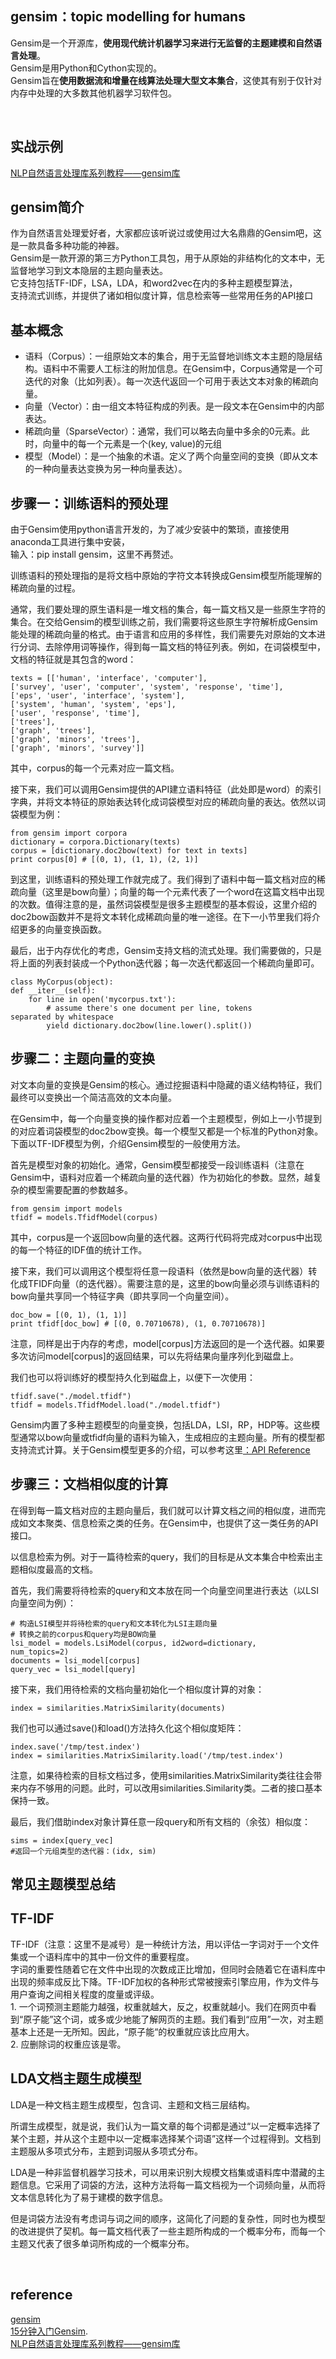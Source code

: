 ## gensim：topic modelling for humans 
Gensim是一个开源库，**使用现代统计机器学习来进行无监督的主题建模和自然语言处理**。  
Gensim是用Python和Cython实现的。   
Gensim旨在**使用数据流和增量在线算法处理大型文本集合**，这使其有别于仅针对内存中处理的大多数其他机器学习软件包。

&nbsp;
## 实战示例
[NLP自然语言处理库系列教程——gensim库](https://blog.csdn.net/luanpeng825485697/article/details/80452334)

<h2>gensim简介</h2><p>作为自然语言处理爱好者，大家都应该听说过或使用过大名鼎鼎的Gensim吧，这是一款具备多种功能的神器。<br/>Gensim是一款开源的第三方Python工具包，用于从原始的非结构化的文本中，无监督地学习到文本隐层的主题向量表达。<br/>它支持包括TF-IDF，LSA，LDA，和word2vec在内的多种主题模型算法，<br/>支持流式训练，并提供了诸如相似度计算，信息检索等一些常用任务的API接口</p><h2>基本概念</h2><ul><li>语料（Corpus）：一组原始文本的集合，用于无监督地训练文本主题的隐层结构。语料中不需要人工标注的附加信息。在Gensim中，Corpus通常是一个可迭代的对象（比如列表）。每一次迭代返回一个可用于表达文本对象的稀疏向量。</li><li>向量（Vector）：由一组文本特征构成的列表。是一段文本在Gensim中的内部表达。</li><li>稀疏向量（SparseVector）：通常，我们可以略去向量中多余的0元素。此时，向量中的每一个元素是一个(key, value)的元组</li><li>模型（Model）：是一个抽象的术语。定义了两个向量空间的变换（即从文本的一种向量表达变换为另一种向量表达）。</li></ul><h2>步骤一：训练语料的预处理</h2><p>由于Gensim使用python语言开发的，为了减少安装中的繁琐，直接使用anaconda工具进行集中安装，<br/>输入：pip install gensim，这里不再赘述。</p><p>训练语料的预处理指的是将文档中原始的字符文本转换成Gensim模型所能理解的稀疏向量的过程。</p><p>通常，我们要处理的原生语料是一堆文档的集合，每一篇文档又是一些原生字符的集合。在交给Gensim的模型训练之前，我们需要将这些原生字符解析成Gensim能处理的稀疏向量的格式。由于语言和应用的多样性，我们需要先对原始的文本进行分词、去除停用词等操作，得到每一篇文档的特征列表。例如，在词袋模型中，文档的特征就是其包含的word：</p><div class="highlight"><pre><code class="language-text">texts = [[&#39;human&#39;, &#39;interface&#39;, &#39;computer&#39;],
[&#39;survey&#39;, &#39;user&#39;, &#39;computer&#39;, &#39;system&#39;, &#39;response&#39;, &#39;time&#39;],
[&#39;eps&#39;, &#39;user&#39;, &#39;interface&#39;, &#39;system&#39;],
[&#39;system&#39;, &#39;human&#39;, &#39;system&#39;, &#39;eps&#39;],
[&#39;user&#39;, &#39;response&#39;, &#39;time&#39;],
[&#39;trees&#39;],
[&#39;graph&#39;, &#39;trees&#39;],
[&#39;graph&#39;, &#39;minors&#39;, &#39;trees&#39;],
[&#39;graph&#39;, &#39;minors&#39;, &#39;survey&#39;]]
</code></pre></div><p>其中，corpus的每一个元素对应一篇文档。</p><p>接下来，我们可以调用Gensim提供的API建立语料特征（此处即是word）的索引字典，并将文本特征的原始表达转化成词袋模型对应的稀疏向量的表达。依然以词袋模型为例：</p><div class="highlight"><pre><code class="language-text">from gensim import corpora
dictionary = corpora.Dictionary(texts)
corpus = [dictionary.doc2bow(text) for text in texts]
print corpus[0] # [(0, 1), (1, 1), (2, 1)]
</code></pre></div><p>到这里，训练语料的预处理工作就完成了。我们得到了语料中每一篇文档对应的稀疏向量（这里是bow向量）；向量的每一个元素代表了一个word在这篇文档中出现的次数。值得注意的是，虽然词袋模型是很多主题模型的基本假设，这里介绍的doc2bow函数并不是将文本转化成稀疏向量的唯一途径。在下一小节里我们将介绍更多的向量变换函数。</p><p>最后，出于内存优化的考虑，Gensim支持文档的流式处理。我们需要做的，只是将上面的列表封装成一个Python迭代器；每一次迭代都返回一个稀疏向量即可。</p><div class="highlight"><pre><code class="language-text">class MyCorpus(object):
def __iter__(self):
    for line in open(&#39;mycorpus.txt&#39;):
        # assume there&#39;s one document per line, tokens                   separated by whitespace
        yield dictionary.doc2bow(line.lower().split())
</code></pre></div><h2>步骤二：主题向量的变换</h2><p>对文本向量的变换是Gensim的核心。通过挖掘语料中隐藏的语义结构特征，我们最终可以变换出一个简洁高效的文本向量。</p><p>在Gensim中，每一个向量变换的操作都对应着一个主题模型，例如上一小节提到的对应着词袋模型的doc2bow变换。每一个模型又都是一个标准的Python对象。下面以TF-IDF模型为例，介绍Gensim模型的一般使用方法。</p><p>首先是模型对象的初始化。通常，Gensim模型都接受一段训练语料（注意在Gensim中，语料对应着一个稀疏向量的迭代器）作为初始化的参数。显然，越复杂的模型需要配置的参数越多。</p><div class="highlight"><pre><code class="language-text">from gensim import models
tfidf = models.TfidfModel(corpus)</code></pre></div><p>其中，corpus是一个返回bow向量的迭代器。这两行代码将完成对corpus中出现的每一个特征的IDF值的统计工作。</p><p>接下来，我们可以调用这个模型将任意一段语料（依然是bow向量的迭代器）转化成TFIDF向量（的迭代器）。需要注意的是，这里的bow向量必须与训练语料的bow向量共享同一个特征字典（即共享同一个向量空间）。</p><div class="highlight"><pre><code class="language-text">doc_bow = [(0, 1), (1, 1)]
print tfidf[doc_bow] # [(0, 0.70710678), (1, 0.70710678)]
</code></pre></div><p>注意，同样是出于内存的考虑，model[corpus]方法返回的是一个迭代器。如果要多次访问model[corpus]的返回结果，可以先将结果向量序列化到磁盘上。</p><p>我们也可以将训练好的模型持久化到磁盘上，以便下一次使用：</p><div class="highlight"><pre><code class="language-text">tfidf.save(&#34;./model.tfidf&#34;)
tfidf = models.TfidfModel.load(&#34;./model.tfidf&#34;)
</code></pre></div><p>Gensim内置了多种主题模型的向量变换，包括LDA，LSI，RP，HDP等。这些模型通常以bow向量或tfidf向量的语料为输入，生成相应的主题向量。所有的模型都支持流式计算。关于Gensim模型更多的介绍，可以参考这里<a href="https://link.zhihu.com/?target=https%3A//radimrehurek.com/gensim/apiref.html" class=" wrap external" target="_blank" rel="nofollow noreferrer">：API Reference</a></p><h2>步骤三：文档相似度的计算</h2><p>在得到每一篇文档对应的主题向量后，我们就可以计算文档之间的相似度，进而完成如文本聚类、信息检索之类的任务。在Gensim中，也提供了这一类任务的API接口。</p><p>以信息检索为例。对于一篇待检索的query，我们的目标是从文本集合中检索出主题相似度最高的文档。</p><p>首先，我们需要将待检索的query和文本放在同一个向量空间里进行表达（以LSI向量空间为例）：</p><div class="highlight"><pre><code class="language-text"># 构造LSI模型并将待检索的query和文本转化为LSI主题向量
# 转换之前的corpus和query均是BOW向量
lsi_model = models.LsiModel(corpus, id2word=dictionary,          num_topics=2)
documents = lsi_model[corpus]
query_vec = lsi_model[query]
</code></pre></div><p>接下来，我们用待检索的文档向量初始化一个相似度计算的对象：</p><div class="highlight"><pre><code class="language-text">index = similarities.MatrixSimilarity(documents)
</code></pre></div><p>我们也可以通过save()和load()方法持久化这个相似度矩阵：</p><div class="highlight"><pre><code class="language-text">index.save(&#39;/tmp/test.index&#39;)
index = similarities.MatrixSimilarity.load(&#39;/tmp/test.index&#39;)
</code></pre></div><p>注意，如果待检索的目标文档过多，使用similarities.MatrixSimilarity类往往会带来内存不够用的问题。此时，可以改用similarities.Similarity类。二者的接口基本保持一致。</p><p>最后，我们借助index对象计算任意一段query和所有文档的（余弦）相似度：</p><div class="highlight"><pre><code class="language-text">sims = index[query_vec] 
#返回一个元组类型的迭代器：(idx, sim)</code></pre></div><h2>常见主题模型总结</h2><h2>TF-IDF</h2><p>TF-IDF（注意：这里不是减号）是一种统计方法，用以评估一字词对于一个文件集或一个语料库中的其中一份文件的重要程度。<br/>字词的重要性随着它在文件中出现的次数成正比增加，但同时会随着它在语料库中出现的频率成反比下降。TF-IDF加权的各种形式常被搜索引擎应用，作为文件与用户查询之间相关程度的度量或评级。<br/>1. 一个词预测主题能力越强，权重就越大，反之，权重就越小。我们在网页中看到“原子能”这个词，或多或少地能了解网页的主题。我们看到“应用”一次，对主题基本上还是一无所知。因此，“原子能“的权重就应该比应用大。<br/>2. 应删除词的权重应该是零。</p><h2>LDA文档主题生成模型</h2><p>LDA是一种文档主题生成模型，包含词、主题和文档三层结构。</p><p>所谓生成模型，就是说，我们认为一篇文章的每个词都是通过“以一定概率选择了某个主题，并从这个主题中以一定概率选择某个词语”这样一个过程得到。文档到主题服从多项式分布，主题到词服从多项式分布。</p><p>LDA是一种非监督机器学习技术，可以用来识别大规模文档集或语料库中潜藏的主题信息。它采用了词袋的方法，这种方法将每一篇文档视为一个词频向量，从而将文本信息转化为了易于建模的数字信息。</p><p>但是词袋方法没有考虑词与词之间的顺序，这简化了问题的复杂性，同时也为模型的改进提供了契机。每一篇文档代表了一些主题所构成的一个概率分布，而每一个主题又代表了很多单词所构成的一个概率分布。</p>

&nbsp;
## reference
[gensim](https://radimrehurek.com/gensim/apiref.html)  
[15分钟入门Gensim](https://zhuanlan.zhihu.com/p/37175253).  
[NLP自然语言处理库系列教程——gensim库](https://blog.csdn.net/luanpeng825485697/article/details/80452334)
